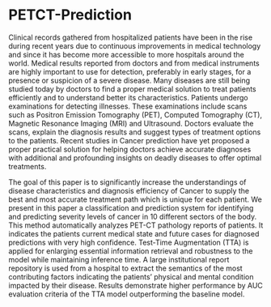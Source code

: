 # PETCT-Prediction
Clinical records gathered from hospitalized patients have been in the rise during recent years due to continuous improvements in medical technology and since it has become more accessible to more hospitals around the world. Medical results reported from doctors and from medical instruments are highly important to use for detection, preferably in early stages, for a presence or suspicion of a severe disease. Many diseases are still being studied today by doctors to find a proper medical solution to treat patients efficiently and to understand better its characteristics. Patients undergo examinations for detecting illnesses. These examinations include scans such as Positron Emission Tomography (PET), Computed Tomography (CT), Magnetic Resonance Imaging (MRI) and Ultrasound. Doctors evaluate the scans, explain the diagnosis results and suggest types of treatment options to the patients. Recent studies in Cancer prediction have yet proposed a proper practical solution for helping doctors achieve accurate diagnoses with additional and profounding insights on deadly diseases to offer optimal treatments.

The goal of this paper is to significantly increase the understandings of disease characteristics and diagnosis efficiency of Cancer to supply the best and most accurate treatment path which is unique for each patient. We present in this paper a classification and prediction system for identifying and predicting severity levels of cancer in 10 different sectors of the body. This method automatically analyzes PET-CT pathology reports of patients. It indicates the patients current medical state and future cases for diagnosed predictions with very high confidence. Test-Time Augmentation (TTA) is applied for enlarging essential information retrieval and robustness to the model while maintaining inference time. A large institutional report repository is used from a hospital to extract the semantics of the most contributing factors indicating the patients’ physical and mental condition impacted by their disease. Results demonstrate higher performance by AUC evaluation criteria of the TTA model outperforming the baseline model.

